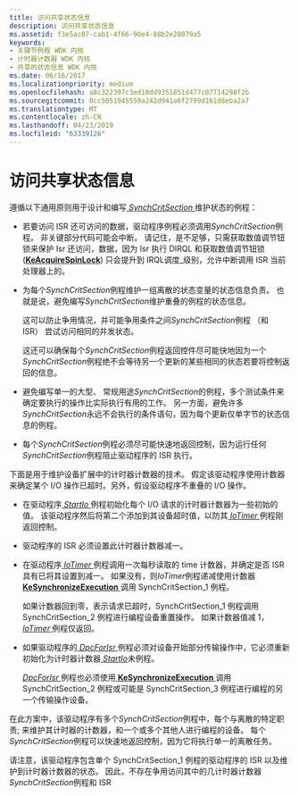 ```yaml
---
title: 访问共享状态信息
description: 访问共享状态信息
ms.assetid: f3e5ac07-cab1-4f66-90e4-88b2e28079a5
keywords:
- 关键节例程 WDK 内核
- 计时器计数器 WDK 内核
- 共享的状态信息 WDK 内核
ms.date: 06/16/2017
ms.localizationpriority: medium
ms.openlocfilehash: a8c322397c3ed10dd9351851d477c07714298f2b
ms.sourcegitcommit: 0cc5051945559a242d941a6f2799d161d8eba2a7
ms.translationtype: MT
ms.contentlocale: zh-CN
ms.lasthandoff: 04/23/2019
ms.locfileid: "63339126"
---
```

# <a name="accessing-shared-state-information"></a>访问共享状态信息





遵循以下通用原则用于设计和编写[ *SynchCritSection* ](https://msdn.microsoft.com/library/windows/hardware/ff563928)维护状态的例程：

-   若要访问 ISR 还可访问的数据，驱动程序例程必须调用*SynchCritSection*例程。 非关键部分代码可能会中断。 请记住，是不足够，只需获取数值调节钮锁来保护 Isr 还访问，数据，因为 Isr 执行 DIRQL 和获取数值调节钮锁 ([**KeAcquireSpinLock**](https://msdn.microsoft.com/library/windows/hardware/ff551917)) 只会提升到 IRQL调度\_级别，允许中断调用 ISR 当前处理器上的。

-   为每个*SynchCritSection*例程维护一组离散的状态变量的状态信息负责。 也就是说，避免编写*SynchCritSection*维护重叠的例程的状态信息。

    这可以防止争用情况，并可能争用条件之间*SynchCritSection*例程 （和 ISR） 尝试访问相同的并发状态。

    这还可以确保每个*SynchCritSection*例程返回控件尽可能快地因为一个*SynchCritSection*例程绝不会等待另一个更新的某些相同的状态若要将控制返回的信息。

-   避免编写单一的大型、 常规用途*SynchCritSection*的例程，多个测试条件来确定要执行的操作比实际执行有用的工作。 另一方面，避免许多*SynchCritSection*永远不会执行的条件语句，因为每个更新仅单字节的状态信息的例程。

-   每个*SynchCritSection*例程必须尽可能快速地返回控制，因为运行任何*SynchCritSection*例程阻止驱动程序的 ISR 执行。

下面是用于维护设备扩展中的计时器计数器的技术。 假定该驱动程序使用计数器来确定某个 I/O 操作已超时。另外，假设驱动程序不重叠的 I/O 操作。

-   在驱动程序[ *StartIo* ](https://msdn.microsoft.com/library/windows/hardware/ff563858)例程初始化每个 I/O 请求的计时器计数器为一些初始的值。 该驱动程序然后将第二个添加到其设备超时值，以防其[ *IoTimer* ](https://msdn.microsoft.com/library/windows/hardware/ff550381)例程刚返回控制。

-   驱动程序的 ISR 必须设置此计时器计数器减一。

-   在驱动程序[ *IoTimer* ](https://msdn.microsoft.com/library/windows/hardware/ff550381)例程调用一次每秒读取的 time 计数器，并确定是否 ISR 具有已将其设置到减一。 如果没有，则*IoTimer*例程递减使用计数器[ **KeSynchronizeExecution** ](https://msdn.microsoft.com/library/windows/hardware/ff553302)调用 SynchCritSection\_1 例程。

    如果计数器回到零，表示请求已超时，SynchCritSection\_1 例程调用 SynchCritSection\_2 例程进行编程设备重置操作。 如果计数器值减 1， [ *IoTimer* ](https://msdn.microsoft.com/library/windows/hardware/ff550381)例程仅返回。

-   如果驱动程序的[ *DpcForIsr* ](https://msdn.microsoft.com/library/windows/hardware/ff544079)例程必须对设备开始部分传输操作中，它必须重新初始化为计时器计数器[ *StartIo*](https://msdn.microsoft.com/library/windows/hardware/ff563858)未例程。

    [ *DpcForIsr* ](https://msdn.microsoft.com/library/windows/hardware/ff544079)例程也必须使用[ **KeSynchronizeExecution** ](https://msdn.microsoft.com/library/windows/hardware/ff553302)调用 SynchCritSection\_2 例程或可能是 SynchCritSection\_3 例程进行编程的另一个传输操作设备。

在此方案中，该驱动程序有多个*SynchCritSection*例程中，每个与离散的特定职责; 来维护其计时器的计数器，和一个或多个其他人进行编程的设备。 每个*SynchCritSection*例程可以快速地返回控制，因为它将执行单一的离散任务。

请注意，该驱动程序包含单个 SynchCritSection\_1 例程的驱动程序的 ISR 以及维护到计时器计数器的状态。 因此，不存在争用访问其中的几计时器计数器*SynchCritSection*例程和 ISR

 

 




